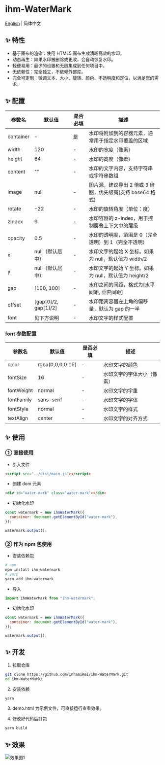 <h1>ihm-WaterMark</h1>

[English](README.md) | 简体中文

## ✨ 特性

- 基于画布的渲染：使用 HTML5 画布生成清晰高效的水印。
- 动态再生：如果水印被删除或更改，会自动恢复水印。
- 轻便易用：最少的设置和无缝集成到任何项目中。
- 无依赖性：完全独立，不依赖外部库。
- 完全可定制：微调文本、大小、旋转、颜色、不透明度和定位，以满足您的需求。

## ✨ 配置

| 参数名    | 默认值               | 是否必填 | 描述                                                       |
| --------- | -------------------- | -------- | ---------------------------------------------------------- |
| container | -                    | 是       | 水印将附加到的容器元素，通常用于指定水印覆盖的区域         |
| width     | 120                  | -        | 水印的宽度（像素）                                         |
| height    | 64                   | -        | 水印的高度（像素）                                         |
| content   | ""                   | -        | 水印的文字内容，支持字符串或字符串数组                     |
| image     | null                 | -        | 图片源，建议导出 2 倍或 3 倍图，优先级高(支持 base64 格式) |
| rotate    | -22                  | -        | 水印的旋转角度（单位：度）                                 |
| zIndex    | 9                    | -        | 水印容器的 z-index，用于控制层叠上下文中的层级             |
| opacity   | 0.5                  | -        | 水印的透明度，范围是 0（完全透明）到 1（完全不透明）       |
| x         | null（默认居中）     | -        | 水印文字的起始 X 坐标。如果为 null，默认值为 width/2       |
| y         | null（默认居中）     | -        | 水印文字的起始 Y 坐标。如果为 null，默认值为 height/2      |
| gap       | [100, 100]           | -        | 水印之间的间距，格式为[水平间距, 垂直间距]                 |
| offset    | [gap[0]/2, gap[1]/2] | -        | 水印距离容器左上角的偏移量，默认为 gap 的一半              |
| font      | 见下方说明           | -        | 水印文字的样式配置                                         |

### font 参数配置

| 参数名     | 默认值           | 是否必填 | 描述                       |
| ---------- | ---------------- | -------- | -------------------------- |
| color      | rgba(0,0,0,0.15) | -        | 水印文字的颜色             |
| fontSize   | 16               | -        | 水印文字的字体大小（像素） |
| fontWeight | normal           | -        | 水印文字的字重             |
| fontFamily | sans-serif       | -        | 水印文字的字体             |
| fontStyle  | normal           | -        | 水印文字的样式             |
| textAlign  | center           | -        | 水印文字的对齐方式         |

## ✨ 使用

### ① 直接使用

- 引入文件

```html
<script src="../dist/main.js"></script>
```

- 创建 dom 元素

```html
<div id="water-mark" class="water-mark"></div>
```

- 初始化水印

```javascript
const watermark = new ihmWaterMark({
  container: document.getElementById("water-mark"),
});

watermark.output();
```

### ② 作为 npm 包使用

- 安装依赖包

```bash
# npm
npm install ihm-watermark
# yarn
yarn add ihm-watermark
```

- 导入

```javascript
import ihmWaterMark from "ihm-watermark";
```

- 初始化水印

```javascript
const watermark = new ihmWaterMark({
  container: document.getElementById("water-mark"),
});

watermark.output();
```

## ✨ 开发

1. 拉取仓库

```bash
git clone https://github.com/InhamiRei/ihm-WaterMark.git
cd ihm-WaterMark/
```

2. 安装依赖

```bash
yarn
```

3. demo.html 为示例文件，可直接运行查看效果。

4. 修改好代码后打包

```bash
yarn build
```

## ✨ 效果

![效果图1](https://inhami.com/static/githubImage/ihm-watermark/watermark-1.png)
